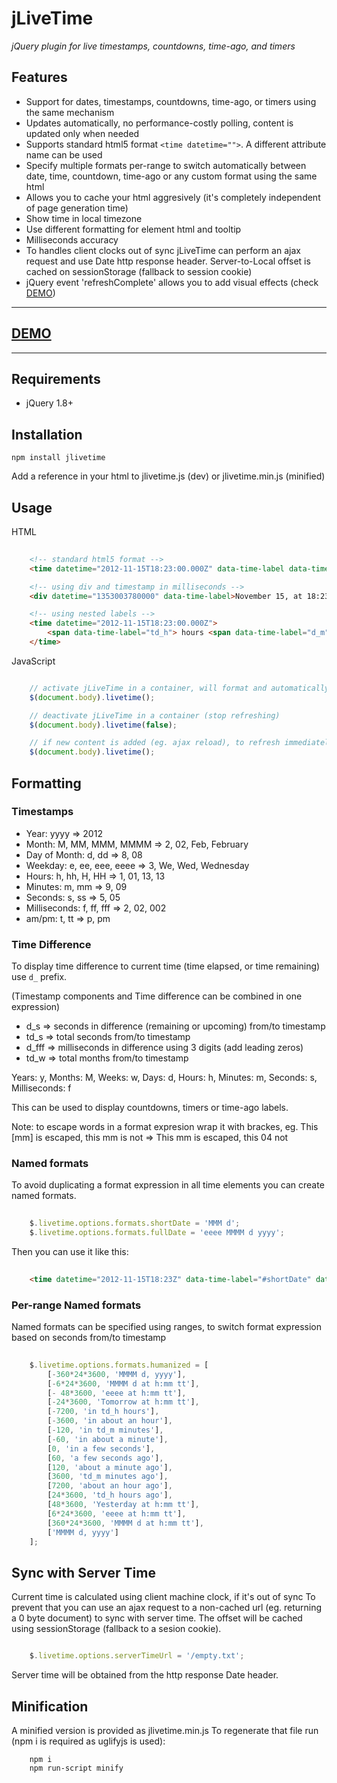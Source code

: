 jLiveTime
============

*jQuery plugin for live timestamps, countdowns, time-ago, and timers*

Features
----------------

- Support for dates, timestamps, countdowns, time-ago, or timers using the same mechanism
- Updates automatically, no performance-costly polling, content is updated only when needed
- Supports standard html5 format ```<time datetime="">```. A different attribute name can be used
- Specify multiple formats per-range to switch automatically between date, time, countdown, time-ago or any custom format using the same html
- Allows you to cache your html aggresively (it's completely independent of page generation time)
- Show time in local timezone
- Use different formatting for element html and tooltip
- Milliseconds accuracy
- To handles client clocks out of sync jLiveTime can perform an ajax request and use Date http response header. Server-to-Local offset is cached on sessionStorage (fallback to session cookie)
- jQuery event 'refreshComplete' allows you to add visual effects (check [DEMO](http://benjamine.github.com/jLiveTime/demo/demo.html))

-----
**[DEMO](http://benjamine.github.com/jLiveTime/demo/demo.html)**
-----
-----

Requirements
-----------------

- jQuery 1.8+

Installation
-----------------

```
npm install jlivetime
```

Add a reference in your html to jlivetime.js (dev) or jlivetime.min.js (minified)

Usage
---------------

HTML

``` html
	
	<!-- standard html5 format -->
	<time datetime="2012-11-15T18:23:00.000Z" data-time-label data-time-tooltip>November 15, at 18:23 (GMT)</time>

	<!-- using div and timestamp in milliseconds -->
    <div datetime="1353003780000" data-time-label>November 15, at 18:23 (GMT)</time>

	<!-- using nested labels -->
    <time datetime="2012-11-15T18:23:00.000Z">
    	<span data-time-label="td_h"> hours <span data-time-label="d_m"> minutes
    </time>

```

JavaScript

``` javascript

    // activate jLiveTime in a container, will format and automatically update all datetimes inside
    $(document.body).livetime();

    // deactivate jLiveTime in a container (stop refreshing)
    $(document.body).livetime(false);

    // if new content is added (eg. ajax reload), to refresh immediately you can call .livetime() at any time
	$(document.body).livetime();

```

Formatting
----------------

### Timestamps

- Year: yyyy => 2012
- Month: M, MM, MMM, MMMM => 2, 02, Feb, February
- Day of Month: d, dd => 8, 08
- Weekday: e, ee, eee, eeee => 3, We, Wed, Wednesday
- Hours: h, hh, H, HH => 1, 01, 13, 13
- Minutes: m, mm => 9, 09
- Seconds: s, ss => 5, 05
- Milliseconds: f, ff, fff => 2, 02, 002
- am/pm: t, tt => p, pm

### Time Difference

To display time difference to current time (time elapsed, or time remaining) use ```d_``` prefix.

(Timestamp components and Time difference can be combined in one expression)

- d_s => seconds in difference (remaining or upcoming) from/to timestamp
- td_s => total seconds from/to timestamp
- d_fff => milliseconds in difference using 3 digits (add leading zeros)
- td_w => total months from/to timestamp

Years: y, Months: M, Weeks: w, Days: d, Hours: h, Minutes: m, Seconds: s, Milliseconds: f

This can be used to display countdowns, timers or time-ago labels.

Note: to escape words in a format expresion wrap it with brackes, eg. This [mm] is escaped, this mm is not => This mm is escaped, this 04 not

### Named formats

To avoid duplicating a format expression in all time elements you can create named formats.

``` javascript
	
	$.livetime.options.formats.shortDate = 'MMM d';
	$.livetime.options.formats.fullDate = 'eeee MMMM d yyyy';

```

Then you can use it like this:

``` html
	
	<time datetime="2012-11-15T18:23Z" data-time-label="#shortDate" data-time-tooltip="#fullDate"/>

```

### Per-range Named formats

Named formats can be specified using ranges, to switch format expression based on seconds from/to timestamp

``` javascript
	
    $.livetime.options.formats.humanized = [
        [-360*24*3600, 'MMMM d, yyyy'],
        [-6*24*3600, 'MMMM d at h:mm tt'],
        [- 48*3600, 'eeee at h:mm tt'],
        [-24*3600, 'Tomorrow at h:mm tt'],
        [-7200, 'in td_h hours'],
        [-3600, 'in about an hour'],
        [-120, 'in td_m minutes'],
        [-60, 'in about a minute'],
        [0, 'in a few seconds'],
        [60, 'a few seconds ago'],
        [120, 'about a minute ago'],
        [3600, 'td_m minutes ago'],
        [7200, 'about an hour ago'],
        [24*3600, 'td_h hours ago'],
        [48*3600, 'Yesterday at h:mm tt'],
        [6*24*3600, 'eeee at h:mm tt'],
        [360*24*3600, 'MMMM d at h:mm tt'],
        ['MMMM d, yyyy']
    ];

```

Sync with Server Time
----------------

Current time is calculated using client machine clock, if it's out of sync 
To prevent that you can use an ajax request to a non-cached url (eg. returning a 0 byte document) to sync with server time.
The offset will be cached using sessionStorage (fallback to a sesion cookie).

``` javascript

    $.livetime.options.serverTimeUrl = '/empty.txt';

```

Server time will be obtained from the http response Date header.

Minification
----------------

A minified version is provided as jlivetime.min.js
To regenerate that file run (npm i is required as uglifyjs is used):

```
	npm i
	npm run-script minify
```
